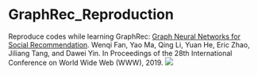 # GraphRec_Reproduction
Reproduce codes while learning GraphRec: [Graph Neural Networks for Social Recommendation](https://arxiv.org/pdf/1902.07243.pdf). Wenqi Fan, Yao Ma, Qing Li, Yuan He, Eric Zhao, Jiliang Tang, and Dawei Yin. In Proceedings of the 28th International Conference on World Wide Web (WWW), 2019.
![](GraphRec.png)
